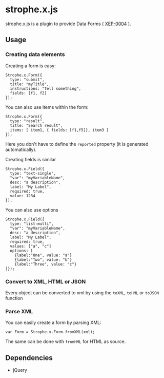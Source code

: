 # strophe.x.js

strophe.x.js is a plugin to provide Data Forms
( [XEP-0004](http://xmpp.org/extensions/xep-0004.html) ).

## Usage

### Creating data elements

Creating a form is easy:

    Strophe.x.Form({
      type: "submit",
      title: "myTitle",
      instructions: "Tell something",
      fields: [f1, f2]
    });

You can also use items within the form:

    Strophe.x.Form({
      type: "result",
      title: "Search result",
      items: [ item1, { fields: [f1,f5]}, item3 ]
    });

Here you don't have to define the `reported` property (it is generated
automatically).

Creating fields is similar

    Strophe.x.Field({
      type: "text-single",
      "var": "myVariableName",
      desc: "a description",
      label: "My Label",
      required: true,
      value: 1234
    });

You can also use options

    Strophe.x.Field({
      type: "list-multi",
      "var": "myVariableName",
      desc: "a description",
      label: "My Label",
      required: true,
      values: ["a", "c"]
      options: [
        {label:"One", value: "a"}
        {label:"Two", value: "b"}
        {label:"Three", value: "c"}
    ]});

### Convert to XML, HTML or JSON

Every object can be converted to xml by using the `toXML`, `toHML` or `toJSON` function

### Parse XML

You can easily create a form by parsing XML:

    var Form = Strophe.x.Form.fromXML(xml); 

The same can be done with `fromHML` for HTML as source.

## Dependencies

- jQuery
